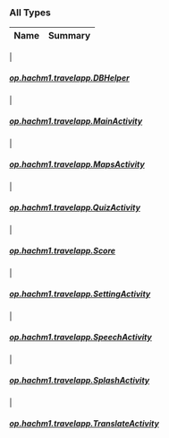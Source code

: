 

### All Types

| Name | Summary |
|---|---|
|

##### [op.hachm1.travelapp.DBHelper](../op.hachm1.travelapp/-d-b-helper/index.md)


|

##### [op.hachm1.travelapp.MainActivity](../op.hachm1.travelapp/-main-activity/index.md)


|

##### [op.hachm1.travelapp.MapsActivity](../op.hachm1.travelapp/-maps-activity/index.md)


|

##### [op.hachm1.travelapp.QuizActivity](../op.hachm1.travelapp/-quiz-activity/index.md)


|

##### [op.hachm1.travelapp.Score](../op.hachm1.travelapp/-score/index.md)


|

##### [op.hachm1.travelapp.SettingActivity](../op.hachm1.travelapp/-setting-activity/index.md)


|

##### [op.hachm1.travelapp.SpeechActivity](../op.hachm1.travelapp/-speech-activity/index.md)


|

##### [op.hachm1.travelapp.SplashActivity](../op.hachm1.travelapp/-splash-activity/index.md)


|

##### [op.hachm1.travelapp.TranslateActivity](../op.hachm1.travelapp/-translate-activity/index.md)


